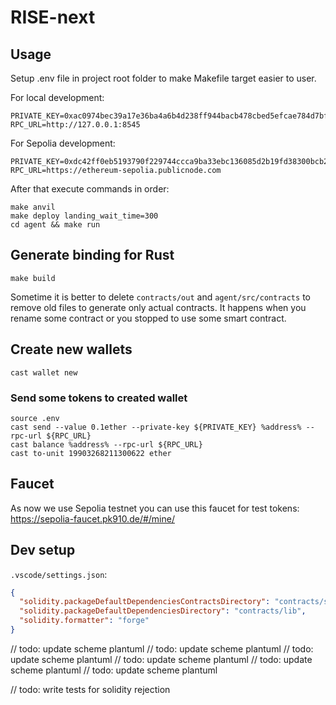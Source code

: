 # RISE-next

## Usage

Setup .env file in project root folder to make Makefile target easier to user.


For local development:

```shell
PRIVATE_KEY=0xac0974bec39a17e36ba4a6b4d238ff944bacb478cbed5efcae784d7bf4f2ff80
RPC_URL=http://127.0.0.1:8545
```

For Sepolia development:

```shell
PRIVATE_KEY=0xdc42ff0eb5193790f229744ccca9ba33ebc136085d2b19fd38300bcb2e96a7f2
RPC_URL=https://ethereum-sepolia.publicnode.com
```

After that execute commands in order:

```shell
make anvil
make deploy landing_wait_time=300
cd agent && make run
```

## Generate binding for Rust

```shell
make build
```

Sometime it is better to delete `contracts/out` and `agent/src/contracts` to remove old files to generate only actual contracts.
It happens when you rename some contract or you stopped to use some smart contract.

## Create new wallets

```shell
cast wallet new
```

### Send some tokens to created wallet

```shell
source .env
cast send --value 0.1ether --private-key ${PRIVATE_KEY} %address% --rpc-url ${RPC_URL}
cast balance %address% --rpc-url ${RPC_URL}
cast to-unit 19903268211300622 ether
```

## Faucet

As now we use Sepolia testnet you can use this faucet for test tokens: https://sepolia-faucet.pk910.de/#/mine/

## Dev setup

`.vscode/settings.json`:

```json
{
  "solidity.packageDefaultDependenciesContractsDirectory": "contracts/src",
  "solidity.packageDefaultDependenciesDirectory": "contracts/lib",
  "solidity.formatter": "forge"
}
```

// todo: update scheme plantuml
// todo: update scheme plantuml
// todo: update scheme plantuml
// todo: update scheme plantuml
// todo: update scheme plantuml
// todo: update scheme plantuml

// todo: write tests for solidity rejection
